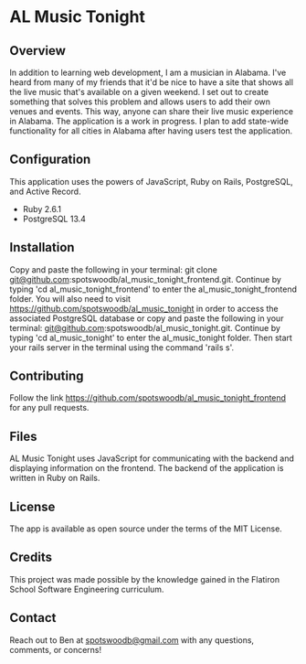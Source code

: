# AL Music Tonight

## Overview
In addition to learning web development, I am a musician in Alabama. I've heard from many of my friends that it'd be nice to have a site that shows all the live music that's available on a given weekend. I set out to create something that solves this problem and allows users to add their own venues and events. This way, anyone can share their live music experience in Alabama. The application is a work in progress. I plan to add state-wide functionality for all cities in Alabama after having users test the application. 

## Configuration
This application uses the powers of JavaScript, Ruby on Rails, PostgreSQL, and Active Record.
- Ruby 2.6.1
- PostgreSQL 13.4

## Installation
Copy and paste the following in your terminal: git clone git@github.com:spotswoodb/al_music_tonight_frontend.git. Continue by typing 'cd al_music_tonight_frontend' to enter the al_music_tonight_frontend folder. You will also need to visit https://github.com/spotswoodb/al_music_tonight in order to access the associated PostgreSQL database or copy and paste the following in your terminal: git@github.com:spotswoodb/al_music_tonight.git. Continue by typing 'cd al_music_tonight' to enter the al_music_tonight folder. Then start your rails server in the terminal using the command 'rails s'.

## Contributing
Follow the link https://github.com/spotswoodb/al_music_tonight_frontend for any pull requests.

## Files
AL Music Tonight uses JavaScript for communicating with the backend and displaying information on the frontend. The backend of the application is written in Ruby on Rails.

## License
The app is available as open source under the terms of the MIT License.

## Credits
This project was made possible by the knowledge gained in the Flatiron School Software Engineering curriculum.

## Contact
Reach out to Ben at spotswoodb@gmail.com with any questions, comments, or concerns!